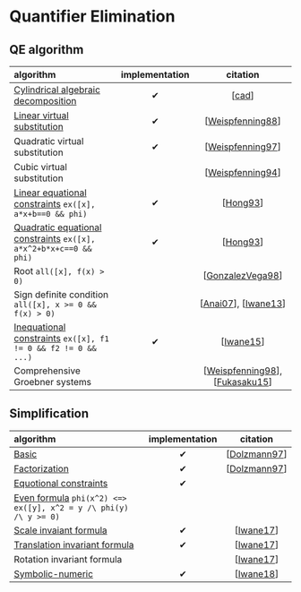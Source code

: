 # Quantifier Elimination

## QE algorithm

| algorithm | implementation | citation |
| :-- | :--: | :--: |
| [Cylindrical algebraic decomposition](../cad.go) | ✔ | [[cad](cad.md)] |
| [Linear virtual substitution](../vs.go) | ✔ | [[Weispfenning88](https://www.sciencedirect.com/science/article/pii/S0747717188800038)] |
| Quadratic virtual substitution | ✔| [[Weispfenning97](https://link.springer.com/article/10.1007/s002000050055)] |
| Cubic virtual substitution |  | [[Weispfenning94](https://dl.acm.org/doi/10.1145/190347.190425)] |
| [Linear equational constraints](../quadeq.go) `ex([x], a*x+b==0 && phi)` | ✔ | [[Hong93](https://dl.acm.org/doi/10.1145/164081.164140)] |
| [Quadratic equational constraints](../quadeq.go) `ex([x], a*x^2+b*x+c==0 && phi)` | ✔ | [[Hong93](https://dl.acm.org/doi/10.1145/164081.164140)] |
| Root `all([x], f(x) > 0)` | | [[GonzalezVega98](https://link.springer.com/chapter/10.1007/978-3-7091-9459-1_19)] |
| Sign definite condition `all([x], x >= 0 && f(x) > 0)` | | [[Anai07](https://www.tandfonline.com/doi/abs/10.1080/00207170600726550?journalCode=tcon20)], [[Iwane13](https://link.springer.com/chapter/10.1007/978-3-319-02297-0_17)] |
| [Inequational constraints](../neq.go) `ex([x], f1 != 0 && f2 != 0 && ...)` | ✔ | [[Iwane15](https://repository.kulib.kyoto-u.ac.jp/dspace/bitstream/2433/224375/1/1976-06.pdf)] |
| Comprehensive Groebner systems || [[Weispfenning98](https://link.springer.com/chapter/10.1007/978-3-7091-9459-1_20)], [[Fukasaku15](https://dl.acm.org/doi/10.1145/2755996.2756646)] |


## Simplification

| algorithm | implementation | citation |
| :-- | :--: | :--: |
| [Basic](../simpl_basic.go) |✔| [[Dolzmann97](https://www.sciencedirect.com/science/article/pii/S0747717197901231)] |
| [Factorization](../simpl_fctr.go) |✔| [[Dolzmann97](https://www.sciencedirect.com/science/article/pii/S0747717197901231)] |
| [Equotional constraints](../simpl_reduce.go) |✔|
| [Even formula](../even.go) `phi(x^2) <=> ex([y], x^2 = y /\ phi(y) /\ y >= 0)` ||
| [Scale invaiant formula](../simpl_homo.go) |✔| [[Iwane17](https://dl.acm.org/doi/abs/10.1145/3087604.3087627)] |
| [Translation invariant formula](../simpl_tran.go) |✔| [[Iwane17](https://dl.acm.org/doi/abs/10.1145/3087604.3087627)] |
| Rotation invariant formula || [[Iwane17](https://dl.acm.org/doi/abs/10.1145/3087604.3087627)] |
| [Symbolic-numeric](../simpl_num.go) |✔| [[Iwane18](http://www.jssac.org/Editor/Suushiki/V24/V242.html)] |
